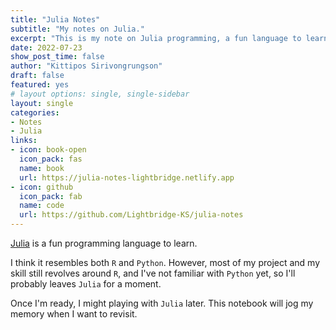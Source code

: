 ```yaml
---
title: "Julia Notes"
subtitle: "My notes on Julia."
excerpt: "This is my note on Julia programming, a fun language to learn."
date: 2022-07-23
show_post_time: false
author: "Kittipos Sirivongrungson"
draft: false
featured: yes
# layout options: single, single-sidebar
layout: single
categories:
- Notes
- Julia
links:
- icon: book-open
  icon_pack: fas
  name: book
  url: https://julia-notes-lightbridge.netlify.app
- icon: github
  icon_pack: fab
  name: code
  url: https://github.com/Lightbridge-KS/julia-notes
---
```


[Julia](https://julialang.org) is a fun programming language to learn. 

I think it resembles both `R` and `Python`. However, most of my project and my skill still revolves around `R`, and I've not familiar with `Python` yet, so I'll probably leaves `Julia` for a moment.

Once I'm ready, I might playing with `Julia` later. This notebook will jog my memory when I want to revisit.
